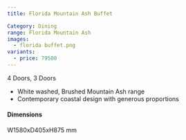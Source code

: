 ```yaml
---
title: Florida Mountain Ash Buffet

Category: Dining
range: Florida Mountain Ash
images:
  - florida buffet.png
variants:
  - price: 79500
---
```

4 Doors, 3 Doors
* White washed, Brushed Mountain Ash range
* Contemporary coastal design with generous proportions

#### Dimensions
W1580xD405xH875 mm
